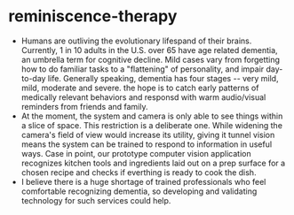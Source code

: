 # reminiscence-therapy

* Humans are outliving the evolutionary lifespand of their brains.  Currently, 1 in 10 adults in the U.S. over 65 have age related dementia, an umbrella term for cognitive decline. Mild cases vary from forgetting how to do familiar tasks to a "flattening" of personality, and impair day-to-day life. Generally speaking, dementia has four stages -- very mild, mild, moderate and severe.  the hope is to catch early patterns of medically relevant behaviors and responsd with warm audio/visual reminders from friends and family. 
* At the moment, the system and camera is only able to see things within a slice of space. This restriction is a deliberate one. While widening the camera's field of view would increase its utility, giving it tunnel vision means the system can be trained to respond to information in useful ways. Case in point, our prototype computer vision application recognizes kitchen tools and ingredients laid out on a prep surface for a chosen recipe and checks if everthing is ready to cook the dish.
* I believe there is a huge shortage of trained professionals who feel comfortable recognizing dementia, so developing and validating technology for such services could help.

